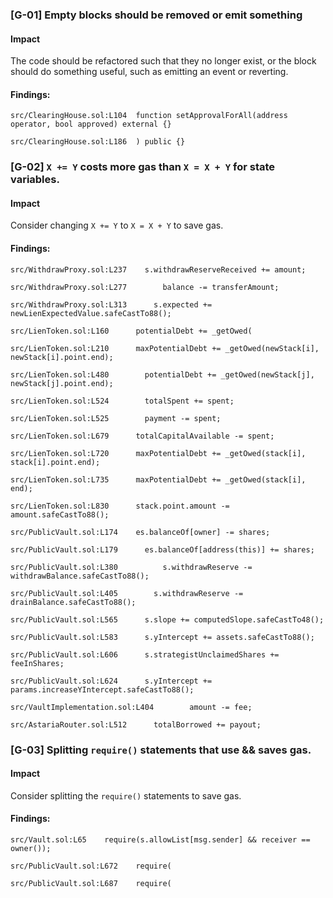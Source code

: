 ### [G-01] Empty blocks should be removed or emit something


#### Impact
The code should be refactored such that they no longer exist, or the block should do something useful, such as emitting an event or reverting.


#### Findings:
```
src/ClearingHouse.sol:L104  function setApprovalForAll(address operator, bool approved) external {}

src/ClearingHouse.sol:L186  ) public {}

```
### [G-02] ```X += Y``` costs more gas than ```X = X + Y``` for state variables.


#### Impact
Consider changing ```X += Y``` to ```X = X + Y``` to save gas.


#### Findings:
```
src/WithdrawProxy.sol:L237    s.withdrawReserveReceived += amount;

src/WithdrawProxy.sol:L277        balance -= transferAmount;

src/WithdrawProxy.sol:L313      s.expected += newLienExpectedValue.safeCastTo88();

src/LienToken.sol:L160      potentialDebt += _getOwed(

src/LienToken.sol:L210      maxPotentialDebt += _getOwed(newStack[i], newStack[i].point.end);

src/LienToken.sol:L480        potentialDebt += _getOwed(newStack[j], newStack[j].point.end);

src/LienToken.sol:L524        totalSpent += spent;

src/LienToken.sol:L525        payment -= spent;

src/LienToken.sol:L679      totalCapitalAvailable -= spent;

src/LienToken.sol:L720      maxPotentialDebt += _getOwed(stack[i], stack[i].point.end);

src/LienToken.sol:L735      maxPotentialDebt += _getOwed(stack[i], end);

src/LienToken.sol:L830      stack.point.amount -= amount.safeCastTo88();

src/PublicVault.sol:L174    es.balanceOf[owner] -= shares;

src/PublicVault.sol:L179      es.balanceOf[address(this)] += shares;

src/PublicVault.sol:L380          s.withdrawReserve -= withdrawBalance.safeCastTo88();

src/PublicVault.sol:L405        s.withdrawReserve -= drainBalance.safeCastTo88();

src/PublicVault.sol:L565      s.slope += computedSlope.safeCastTo48();

src/PublicVault.sol:L583      s.yIntercept += assets.safeCastTo88();

src/PublicVault.sol:L606      s.strategistUnclaimedShares += feeInShares;

src/PublicVault.sol:L624      s.yIntercept += params.increaseYIntercept.safeCastTo88();

src/VaultImplementation.sol:L404        amount -= fee;

src/AstariaRouter.sol:L512      totalBorrowed += payout;

```

### [G-03] Splitting ```require()``` statements that use && saves gas.


#### Impact
Consider splitting the ```require()``` statements to save gas.


#### Findings:
```
src/Vault.sol:L65    require(s.allowList[msg.sender] && receiver == owner());

src/PublicVault.sol:L672    require(

src/PublicVault.sol:L687    require(


```

